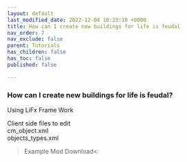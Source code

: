 ```yaml
---
layout: default
last_modified_date: 2022-12-04 10:23:10 +0000
title: How can I create new buildings for life is feudal
nav_order: 7
nav_exclude: false
parent: Tutorials
has_children: false
has_toc: false
published: false

---
```

### How can I create new buildings for life is feudal?  
  
Using LiFx Frame Work  
  
Client side files to edit  
cm_object.xml  
objects_types.xml  
  
  
> Example Mod Download<